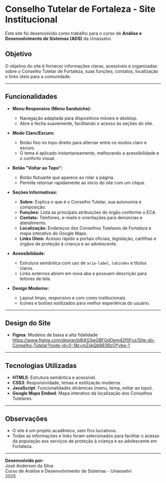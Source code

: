 # Conselho Tutelar de Fortaleza - Site Institucional

Este site foi desenvolvido como trabalho para o curso de **Análise e Desenvolvimento de Sistemas (ADS)** da Uniasselvi.

## Objetivo

O objetivo do site é fornecer informações claras, acessíveis e organizadas sobre o Conselho Tutelar de Fortaleza, suas funções, contatos, localização e links úteis para a comunidade.

---

## Funcionalidades

- **Menu Responsivo (Menu Sanduíche):**
  - Navegação adaptada para dispositivos móveis e desktop.
  - Abre e fecha suavemente, facilitando o acesso às seções do site.

- **Modo Claro/Escuro:**
  - Botão fixo no topo direito para alternar entre os modos claro e escuro.
  - O tema é aplicado instantaneamente, melhorando a acessibilidade e o conforto visual.

- **Botão "Voltar ao Topo":**
  - Botão flutuante que aparece ao rolar a página.
  - Permite retornar rapidamente ao início do site com um clique.

- **Seções Informativas:**
  - **Sobre:** Explica o que é o Conselho Tutelar, sua autonomia e composição.
  - **Funções:** Lista as principais atribuições do órgão conforme o ECA.
  - **Contato:** Telefones, e-mails e orientações para denúncias e atendimento.
  - **Localização:** Endereços dos Conselhos Tutelares de Fortaleza e mapa interativo do Google Maps.
  - **Links Úteis:** Acesso rápido a portais oficiais, legislação, cartilhas e órgãos de proteção à criança e ao adolescente.

- **Acessibilidade:**
  - Estrutura semântica com uso de `aria-label`, `tabindex` e títulos claros.
  - Links externos abrem em nova aba e possuem descrição para leitores de tela.

- **Design Moderno:**
  - Layout limpo, responsivo e com cores institucionais.
  - Ícones e botões estilizados para melhor experiência do usuário.

---

## Design do Site

- **Figma**: Modelos de baixa e alta fidelidade
https://www.figma.com/design/b8jAS3wGBFGdOem42f0Fvz/Site-do-Conselho-Tutelar?node-id=0-1&t=mZskQb8838zOYybe-1

---

## Tecnologias Utilizadas

- **HTML5**: Estrutura semântica e acessível.
- **CSS3**: Responsividade, temas e estilização moderna.
- **JavaScript**: Funcionalidades dinâmicas (menu, tema, voltar ao topo).
- **Google Maps Embed**: Mapa interativo da localização dos Conselhos Tutelares.

---

## Observações

- O site é um projeto acadêmico, sem fins lucrativos.
- Todas as informações e links foram selecionados para facilitar o acesso da população aos serviços de proteção à criança e ao adolescente em Fortaleza.

---

**Desenvolvido por:**  
José Anderson da Silva  
Curso de Análise e Desenvolvimento de Sistemas -  Uniasselvi  
2025